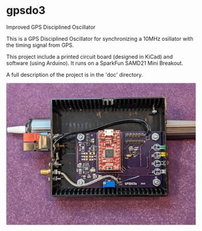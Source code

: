 # gpsdo3
Improved GPS Disciplined Oscillator

This is a GPS Disciplined Oscillator for synchronizing a 10MHz osillator
with the timing signal from GPS.

This project include a printed circuit board (designed in KiCad) and software
(using Arduino).  It runs on a SparkFun SAMD21 Mini Breakout.

A full description of the project is in the 'doc' directory.

![Image of board wired up](https://raw.githubusercontent.com/glenoverby/gpsdo3/main/pictures/GPSDO3-in-box.jpg)


